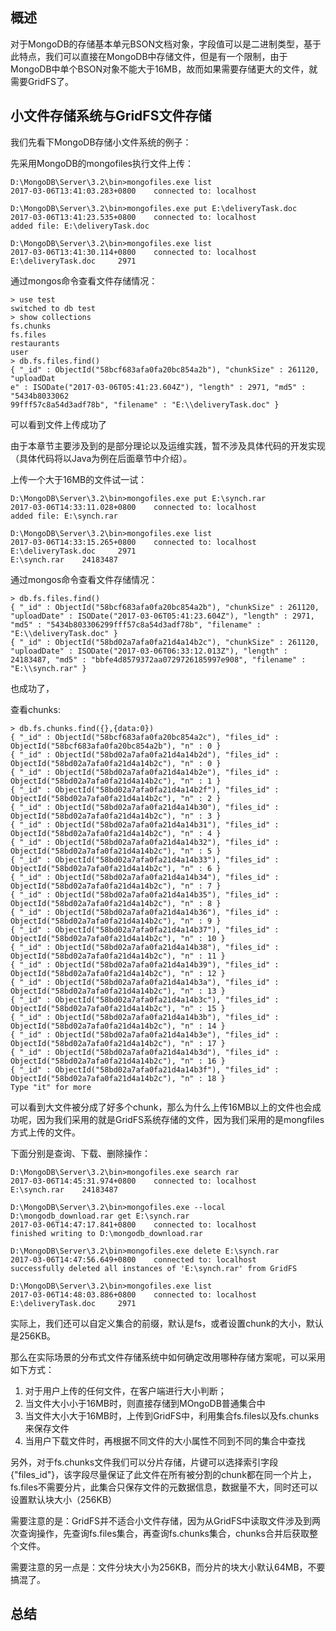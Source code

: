 ## 概述
对于MongoDB的存储基本单元BSON文档对象，字段值可以是二进制类型，基于此特点，我们可以直接在MongoDB中存储文件，但是有一个限制，由于MongoDB中单个BSON对象不能大于16MB，故而如果需要存储更大的文件，就需要GridFS了。

## 小文件存储系统与GridFS文件存储

我们先看下MongoDB存储小文件系统的例子：


先采用MongoDB的mongofiles执行文件上传：
```
D:\MongoDB\Server\3.2\bin>mongofiles.exe list
2017-03-06T13:41:03.283+0800    connected to: localhost

D:\MongoDB\Server\3.2\bin>mongofiles.exe put E:\deliveryTask.doc
2017-03-06T13:41:23.535+0800    connected to: localhost
added file: E:\deliveryTask.doc

D:\MongoDB\Server\3.2\bin>mongofiles.exe list
2017-03-06T13:41:30.114+0800    connected to: localhost
E:\deliveryTask.doc     2971
```
通过mongos命令查看文件存储情况：


```
> use test
switched to db test
> show collections
fs.chunks
fs.files
restaurants
user
> db.fs.files.find()
{ "_id" : ObjectId("58bcf683afa0fa20bc854a2b"), "chunkSize" : 261120, "uploadDat
e" : ISODate("2017-03-06T05:41:23.604Z"), "length" : 2971, "md5" : "5434b8033062
99fff57c8a54d3adf78b", "filename" : "E:\\deliveryTask.doc" }
```

可以看到文件上传成功了

由于本章节主要涉及到的是部分理论以及运维实践，暂不涉及具体代码的开发实现（具体代码将以Java为例在后面章节中介绍）。

上传一个大于16MB的文件试一试：



```
D:\MongoDB\Server\3.2\bin>mongofiles.exe put E:\synch.rar
2017-03-06T14:33:11.028+0800    connected to: localhost
added file: E:\synch.rar

D:\MongoDB\Server\3.2\bin>mongofiles.exe list
2017-03-06T14:33:15.265+0800    connected to: localhost
E:\deliveryTask.doc     2971
E:\synch.rar    24183487
```
通过mongos命令查看文件存储情况：




```
> db.fs.files.find()
{ "_id" : ObjectId("58bcf683afa0fa20bc854a2b"), "chunkSize" : 261120, "uploadDate" : ISODate("2017-03-06T05:41:23.604Z"), "length" : 2971, "md5" : "5434b803306299fff57c8a54d3adf78b", "filename" : "E:\\deliveryTask.doc" }
{ "_id" : ObjectId("58bd02a7afa0fa21d4a14b2c"), "chunkSize" : 261120, "uploadDate" : ISODate("2017-03-06T06:33:12.013Z"), "length" : 24183487, "md5" : "bbfe4d8579372aa0729726185997e908", "filename" : "E:\\synch.rar" }
```
也成功了，

查看chunks:


```
> db.fs.chunks.find({},{data:0})
{ "_id" : ObjectId("58bcf683afa0fa20bc854a2c"), "files_id" : ObjectId("58bcf683afa0fa20bc854a2b"), "n" : 0 }
{ "_id" : ObjectId("58bd02a7afa0fa21d4a14b2d"), "files_id" : ObjectId("58bd02a7afa0fa21d4a14b2c"), "n" : 0 }
{ "_id" : ObjectId("58bd02a7afa0fa21d4a14b2e"), "files_id" : ObjectId("58bd02a7afa0fa21d4a14b2c"), "n" : 1 }
{ "_id" : ObjectId("58bd02a7afa0fa21d4a14b2f"), "files_id" : ObjectId("58bd02a7afa0fa21d4a14b2c"), "n" : 2 }
{ "_id" : ObjectId("58bd02a7afa0fa21d4a14b30"), "files_id" : ObjectId("58bd02a7afa0fa21d4a14b2c"), "n" : 3 }
{ "_id" : ObjectId("58bd02a7afa0fa21d4a14b31"), "files_id" : ObjectId("58bd02a7afa0fa21d4a14b2c"), "n" : 4 }
{ "_id" : ObjectId("58bd02a7afa0fa21d4a14b32"), "files_id" : ObjectId("58bd02a7afa0fa21d4a14b2c"), "n" : 5 }
{ "_id" : ObjectId("58bd02a7afa0fa21d4a14b33"), "files_id" : ObjectId("58bd02a7afa0fa21d4a14b2c"), "n" : 6 }
{ "_id" : ObjectId("58bd02a7afa0fa21d4a14b34"), "files_id" : ObjectId("58bd02a7afa0fa21d4a14b2c"), "n" : 7 }
{ "_id" : ObjectId("58bd02a7afa0fa21d4a14b35"), "files_id" : ObjectId("58bd02a7afa0fa21d4a14b2c"), "n" : 8 }
{ "_id" : ObjectId("58bd02a7afa0fa21d4a14b36"), "files_id" : ObjectId("58bd02a7afa0fa21d4a14b2c"), "n" : 9 }
{ "_id" : ObjectId("58bd02a7afa0fa21d4a14b37"), "files_id" : ObjectId("58bd02a7afa0fa21d4a14b2c"), "n" : 10 }
{ "_id" : ObjectId("58bd02a7afa0fa21d4a14b38"), "files_id" : ObjectId("58bd02a7afa0fa21d4a14b2c"), "n" : 11 }
{ "_id" : ObjectId("58bd02a7afa0fa21d4a14b39"), "files_id" : ObjectId("58bd02a7afa0fa21d4a14b2c"), "n" : 12 }
{ "_id" : ObjectId("58bd02a7afa0fa21d4a14b3a"), "files_id" : ObjectId("58bd02a7afa0fa21d4a14b2c"), "n" : 13 }
{ "_id" : ObjectId("58bd02a7afa0fa21d4a14b3c"), "files_id" : ObjectId("58bd02a7afa0fa21d4a14b2c"), "n" : 15 }
{ "_id" : ObjectId("58bd02a7afa0fa21d4a14b3b"), "files_id" : ObjectId("58bd02a7afa0fa21d4a14b2c"), "n" : 14 }
{ "_id" : ObjectId("58bd02a7afa0fa21d4a14b3e"), "files_id" : ObjectId("58bd02a7afa0fa21d4a14b2c"), "n" : 17 }
{ "_id" : ObjectId("58bd02a7afa0fa21d4a14b3d"), "files_id" : ObjectId("58bd02a7afa0fa21d4a14b2c"), "n" : 16 }
{ "_id" : ObjectId("58bd02a7afa0fa21d4a14b3f"), "files_id" : ObjectId("58bd02a7afa0fa21d4a14b2c"), "n" : 18 }
Type "it" for more
```

可以看到大文件被分成了好多个chunk，那么为什么上传16MB以上的文件也会成功呢，因为我们采用的就是GridFS系统存储的文件，因为我们采用的是mongfiles方式上传的文件。

下面分别是查询、下载、删除操作：



```
D:\MongoDB\Server\3.2\bin>mongofiles.exe search rar
2017-03-06T14:45:31.974+0800    connected to: localhost
E:\synch.rar    24183487

D:\MongoDB\Server\3.2\bin>mongofiles.exe --local D:\mongodb_download.rar get E:\synch.rar
2017-03-06T14:47:17.841+0800    connected to: localhost
finished writing to D:\mongodb_download.rar

D:\MongoDB\Server\3.2\bin>mongofiles.exe delete E:\synch.rar
2017-03-06T14:47:56.649+0800    connected to: localhost
successfully deleted all instances of 'E:\synch.rar' from GridFS

D:\MongoDB\Server\3.2\bin>mongofiles.exe list
2017-03-06T14:48:03.886+0800    connected to: localhost
E:\deliveryTask.doc     2971
```


实际上，我们还可以自定义集合的前缀，默认是fs，或者设置chunk的大小，默认是256KB。

那么在实际场景的分布式文件存储系统中如何确定改用哪种存储方案呢，可以采用如下方式：
1. 对于用户上传的任何文件，在客户端进行大小判断；
2. 当文件大小小于16MB时，则直接存储到MOngoDB普通集合中
3. 当文件大小大于16MB时，上传到GridFS中，利用集合fs.files以及fs.chunks来保存文件
4. 当用户下载文件时，再根据不同文件的大小属性不同到不同的集合中查找

另外，对于fs.chunks文件我们可以分片存储，片键可以选择索引字段{"files_id"}，该字段尽量保证了此文件在所有被分割的chunk都在同一个片上，fs.files不需要分片，此集合只保存文件的元数据信息，数据量不大，同时还可以设置默认块大小（256KB）

需要注意的是：GridFS并不适合小文件存储，因为从GridFS中读取文件涉及到两次查询操作，先查询fs.files集合，再查询fs.chunks集合，chunks合并后获取整个文件。

需要注意的另一点是：文件分块大小为256KB，而分片的块大小默认64MB，不要搞混了。

## 总结


